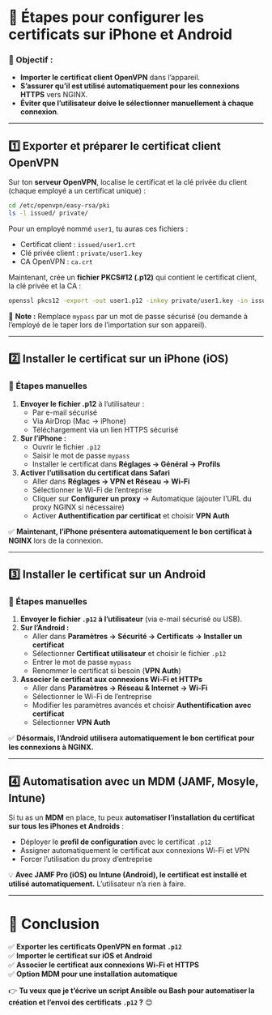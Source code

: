 # **📌 Étapes pour configurer les certificats sur iPhone et Android**
### **🔹 Objectif :**
- **Importer le certificat client OpenVPN** dans l’appareil.
- **S’assurer qu’il est utilisé automatiquement pour les connexions HTTPS** vers NGINX.
- **Éviter que l’utilisateur doive le sélectionner manuellement à chaque connexion**.

---

## **1️⃣ Exporter et préparer le certificat client OpenVPN**
Sur ton **serveur OpenVPN**, localise le certificat et la clé privée du client (chaque employé a un certificat unique) :
```bash
cd /etc/openvpn/easy-rsa/pki
ls -l issued/ private/
```

Pour un employé nommé `user1`, tu auras ces fichiers :
- Certificat client : `issued/user1.crt`
- Clé privée client : `private/user1.key`
- CA OpenVPN : `ca.crt`

Maintenant, crée un **fichier PKCS#12 (.p12)** qui contient le certificat client, la clé privée et la CA :
```bash
openssl pkcs12 -export -out user1.p12 -inkey private/user1.key -in issued/user1.crt -certfile ca.crt -name "VPN Auth" -passout pass:mypass
```
📌 **Note :** Remplace `mypass` par un mot de passe sécurisé (ou demande à l’employé de le taper lors de l’importation sur son appareil).

---

## **2️⃣ Installer le certificat sur un iPhone (iOS)**
### **📌 Étapes manuelles**
1. **Envoyer le fichier .p12** à l’utilisateur :
   - Par e-mail sécurisé
   - Via AirDrop (Mac → iPhone)
   - Téléchargement via un lien HTTPS sécurisé
2. **Sur l’iPhone :**
   - Ouvrir le fichier `.p12`
   - Saisir le mot de passe `mypass`
   - Installer le certificat dans **Réglages → Général → Profils**
3. **Activer l’utilisation du certificat dans Safari**
   - Aller dans **Réglages → VPN et Réseau → Wi-Fi**  
   - Sélectionner le Wi-Fi de l’entreprise  
   - Cliquer sur **Configurer un proxy** → Automatique (ajouter l’URL du proxy NGINX si nécessaire)  
   - Activer **Authentification par certificat** et choisir **VPN Auth**  

✅ **Maintenant, l’iPhone présentera automatiquement le bon certificat à NGINX** lors de la connexion.

---

## **3️⃣ Installer le certificat sur un Android**
### **📌 Étapes manuelles**
1. **Envoyer le fichier `.p12` à l’utilisateur** (via e-mail sécurisé ou USB).
2. **Sur l’Android :**
   - Aller dans **Paramètres → Sécurité → Certificats → Installer un certificat**  
   - Sélectionner **Certificat utilisateur** et choisir le fichier `.p12`  
   - Entrer le mot de passe `mypass`  
   - Renommer le certificat si besoin (**VPN Auth**)
3. **Associer le certificat aux connexions Wi-Fi et HTTPs**
   - Aller dans **Paramètres → Réseau & Internet → Wi-Fi**
   - Sélectionner le Wi-Fi de l’entreprise
   - Modifier les paramètres avancés et choisir **Authentification avec certificat**
   - Sélectionner **VPN Auth**

✅ **Désormais, l’Android utilisera automatiquement le bon certificat pour les connexions à NGINX.**

---

## **4️⃣ Automatisation avec un MDM (JAMF, Mosyle, Intune)**
Si tu as un **MDM** en place, tu peux **automatiser l’installation du certificat sur tous les iPhones et Androids** :
- Déployer le **profil de configuration** avec le certificat `.p12`
- Assigner automatiquement le certificat aux connexions Wi-Fi et VPN
- Forcer l’utilisation du proxy d’entreprise

💡 **Avec JAMF Pro (iOS) ou Intune (Android), le certificat est installé et utilisé automatiquement.** L’utilisateur n’a rien à faire.

---

# **🚀 Conclusion**
✅ **Exporter les certificats OpenVPN en format `.p12`**  
✅ **Importer le certificat sur iOS et Android**  
✅ **Associer le certificat aux connexions Wi-Fi et HTTPS**  
✅ **Option MDM pour une installation automatique**  

👉 **Tu veux que je t’écrive un script Ansible ou Bash pour automatiser la création et l’envoi des certificats `.p12` ?** 😊
